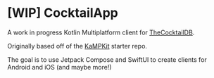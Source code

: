 # [WIP] CocktailApp

A work in progress Kotlin Multiplatform client for [TheCocktailDB](https://www.thecocktaildb.com/).

Originally based off of the [KaMPKit](https://github.com/touchlab/KaMPKit/) starter repo.

The goal is to use Jetpack Compose and SwiftUI to create clients for Android and iOS (and maybe more!)
